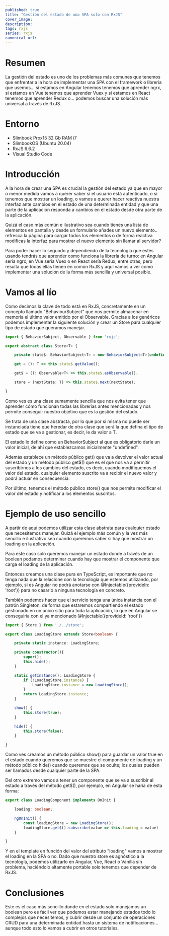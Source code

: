 ```yaml
---
published: true
title: "Gestión del estado de una SPA solo con RxJS"
cover_image: 
description: 
tags: rxjs
series: rxjs
canonical_url:
---
```


# Resumen

La gestión del estado es uno de los problemas más comunes que tenemos que enfrentar a la hora de implementar una SPA con el framework o librería que usemos... si estamos en Angular tenemos tenemos que aprender ngrx, si estamos en Vue tenemos que aprender Vuex y si estamos en React tenemos que aprender Redux o... podemos buscar una solución más universal a través de RxJS.

# Entorno

* Slimbook Prox15 32 Gb RAM i7 
* SlimbookOS (Ubuntu 20.04)
* RxJS 6.6.2
* Visual Studio Code

# Introducción

A la hora de crear una SPA es crucial la gestión del estado ya que en mayor o menor medida vamos a querer saber si el usuario está autenticado, o si tenemos que mostrar un loading, o vamos a querer hacer reactiva nuestra interfaz ante cambios en el estado de una determinada entidad y que una parte de la aplicación responda a cambios en el estado desde otra parte de la aplicación.

Quizá el caso más común e ilustrativo sea cuando tienes una lista de elementos en pantalla y desde un formulario añades un nuevo elemento.. refresca la página para cargar todos los elementos o de forma reactiva modificas la interfaz para mostrar el nuevo elemento sin llamar al servidor?

Para poder hacer lo segundo y dependiendo de la tecnología que estés usando tendrás que aprender como funciona la librería de turno: en Angular sería ngrx, en Vue sería Vuex o en React sería Redux, entre otras; pero resulta que todas ellas tienen en común RxJS y aquí vamos a ver como implementar una solución de la forma más sencilla y universal posible.

# Vamos al lío

Como decimos la clave de todo está en RxJS, concretamente en un concepto llamado "BehaviourSubject" que nos permite almacenar en memoria el último valor emitido por el Observable. Gracias a los genéricos podemos implementar la siguiente solución y crear un Store para cualquier tipo de estado que queramos manejar.

```ts
import { BehaviorSubject, Observable } from 'rxjs';

export abstract class Store<T> {

    private state$: BehaviorSubject<T> = new BehaviorSubject<T>(undefined);

    get = (): T => this.state$.getValue();

    get$ = (): Observable<T> => this.state$.asObservable();

    store = (nextState: T) => this.state$.next(nextState);

}
```

Como ves es una clase sumamente sencilla que nos evita tener que aprender cómo funcionan todas las librerías antes mencionadas y nos permite conseguir nuestro objetivo que es la gestión del estado.

Se trata de una clase abstracta, por lo que por si misma no puede ser instanciada tiene que heredar de otra clase que será la que defina el tipo de estado que se va a gestionar, es decir, le da valor a T. 

El estado lo define como un BehaviorSubject al que es obligatorio darle un valor inicial, de ahí que establezcamos inicialmente "undefined".

Además establece un método público get() que va a devolver el valor actual del estado y un método público get$() que es el que nos va a permitir suscribirnos a los cambios del estado, es decir, cuando modifiquemos el valor del estado, cualquier elemento suscrito va a recibir el nuevo valor y podrá actuar en consecuencia.

Por último, tenemos el método público store() que nos permite modificar el valor del estado y notificar a los elementos suscritos.

# Ejemplo de uso sencillo

A partir de aquí podemos utilizar esta clase abstrata para cualquier estado que necesitemos manejar. Quizá el ejemplo más común y la vez más sencillo e ilustrativo sea cuando queremos saber si hay que mostrar un loading en la aplicación. 

Para este caso solo queremos manejar un estado donde a través de un boolean podamos determinar cuando hay que mostrar el componente que carga el loading de la aplicación.

Entonces creamos una clase pura en TypeScript, es importante que no tenga nada que la relacione con la tecnología que estemos utilizando, por ejemplo, si es Angular no podrá anotarse con @Injectable({provideIn: 'root'}) para no casarlo a ninguna tecnología en concreto.

También podemos hacer que el servicio tenga una única instancia con el patrón Singleton, de forma que estaremos compartiendo el estado gestionado en un único sitio para toda la aplicación, lo que en Angular se conseguiría con el ya mencionado @Injectable({provideId: 'root'})

```ts
import { Store } from './../store';

export class LoadingStore extends Store<boolean> {

    private static instance: LoadingStore;

    private constructor(){
        super();
        this.hide();
    }

    static getInstance(): LoadingStore {
        if (!LoadingStore.instance) {
            LoadingStore.instance = new LoadingStore();
        }
        return LoadingStore.instance;
    }

    show() {
        this.store(true);
    }

    hide() {
        this.store(false);
    }

}
```

Como ves creamos un método público show() para guardar un valor true en el estado cuando queremos que se muestre el componente de loading y un método público hide() cuando queremos que se oculte; los cuales pueden ser llamados desde cualquier parte de la SPA.

Del otro extremo vamos a tener un componente que se va a suscribir al estado a través del método get$(), por ejemplo, en Angular se haría de esta forma:

```ts
export class LoadingComponent implements OnInit {

    loading: boolean;

    ngOnInit() {
        const loadingStore = new LoadingStore();
        loadingStore.get$().subscribe(value => this.loading = value)
    }

}
```

Y en el template en función del valor del atributo "loading" vamos a mostrar el loading en la SPA o no. Dado que nuestro store es agnóstico a la tecnología, podemos utilizarlo en Angular, Vue, React o Vanilla sin problema, haciéndolo altamente portable solo tenemos que depender de RxJS.

# Conclusiones

Este es el caso más sencillo donde en el estado solo manejamos un boolean pero es fácil ver que podemos estar manejando estados todo lo complejos que necesitemos, y cubrir desde un conjunto de operaciones CRUD para una determinada entidad hasta un sistema de notificaciones... aunque todo esto lo vamos a cubrir en otros tutoriales.